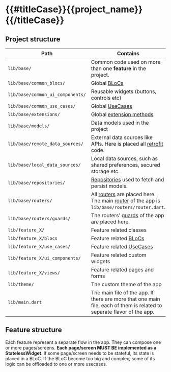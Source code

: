 # {{#titleCase}}{{project_name}}{{/titleCase}}

## Project structure

| Path | Contains |
| ------------ | ------------ |
| `lib/base/` | Common code used on more than one **feature** in the project. |
| `lib/base/common_blocs/` | Global [BLoCs](https://pub.dev/packages/rx_bloc#business-logic-layer---bloc) |
| `lib/base/common_ui_components/` | Reusable widgets (buttons, controls etc) |
| `lib/base/common_use_cases/` | Global [UseCases](https://pub.dev/packages/rx_bloc#shared-business-logic-layer---service) |
| `lib/base/extensions/` | Global [extension methods](https://dart.dev/guides/language/extension-methods) |
| `lib/base/models/` | Data models used in the project |
| `lib/base/remote_data_sources/` | External data sources like APIs. Here is placed all [retrofit](https://pub.dev/packages/retrofit) code. |
| `lib/base/local_data_sources/` | Local data sources, such as shared preferences, secured storage etc. |
| `lib/base/repositories/` | [Repositories](https://pub.dev/packages/rx_bloc#data-layer---repository) used to fetch and persist models.
| `lib/base/routers/` | All [routers](https://pub.dev/packages/auto_route#setup-and-usage) are placed here. The main [router](https://pub.dev/packages/auto_route#setup-and-usage) of the app is `lib/base/routers/router.dart`. |
| `lib/base/routers/guards/` | The routers' [guards](https://pub.dev/packages/auto_route#setup-and-usage) of the app are placed here. |
| `lib/feature_X/` | Feature related classes |
| `lib/feature_X/blocs` | Feature related [BLoCs](https://pub.dev/packages/rx_bloc#business-logic-layer---bloc) |
| `lib/feature_X/use_cases/` | Feature related [UseCases](https://pub.dev/packages/rx_bloc#shared-business-logic-layer---service) |
| `lib/feature_X/ui_components/` | Feature related custom widgets |
| `lib/feature_X/views/` | Feature related pages and forms |
| `lib/theme/` | The custom theme of the app |
| `lib/main.dart` | The main file of the app. If there are more that one main file, each of them is related to separate flavor of the app. |

## Feature structure

Each feature represent a separate flow in the app. They can compose one or more pages/screens. **Each page/screen MUST BE implemented as a StatelessWidget**. If some page/screen needs to be stateful, its state is placed in a BLoC. If the BLoC become too big and complex, some of its logic can be offloaded to one or more usecases.
